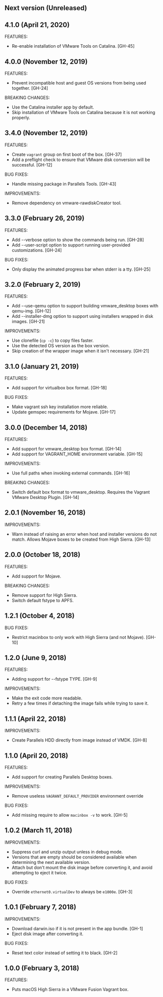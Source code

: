 ## Next version (Unreleased)

## 4.1.0 (April 21, 2020)

FEATURES:

- Re-enable installation of VMware Tools on Catalina. [GH-45]

## 4.0.0 (November 12, 2019)

FEATURES:

- Prevent incompatible host and guest OS versions from being used together. [GH-24]

BREAKING CHANGES:

- Use the Catalina installer app by default.
- Skip installation of VMware Tools on Catalina because it is not working properly.

## 3.4.0 (November 12, 2019)

FEATURES:

- Create `vagrant` group on first boot of the box. [GH-37]
- Add a preflight check to ensure that VMware disk conversion will be successful. [GH-12]

BUG FIXES:

- Handle missing package in Parallels Tools. [GH-43]

IMPROVEMENTS:

- Remove dependency on vmware-rawdiskCreator tool.

## 3.3.0 (February 26, 2019)

FEATURES:

- Add --verbose option to show the commands being run. [GH-28]
- Add --user-script option to support running user-provided customizations. [GH-24]

BUG FIXES:

- Only display the animated progress bar when stderr is a tty. [GH-25]

## 3.2.0 (February 2, 2019)

FEATURES:

- Add --use-qemu option to support building vmware_desktop boxes with qemu-img. [GH-12]
- Add --installer-dmg option to support using installers wrapped in disk images. [GH-21]

IMPROVEMENTS:

- Use clonefile (`cp -c`) to copy files faster.
- Use the detected OS version as the box version.
- Skip creation of the wrapper image when it isn't necessary. [GH-21]

## 3.1.0 (January 21, 2019)

FEATURES:

- Add support for virtualbox box format. [GH-18]

BUG FIXES:

- Make vagrant ssh key installation more reliable.
- Update gemspec requirements for Mojave. [GH-17]

## 3.0.0 (December 14, 2018)

FEATURES:

- Add support for vmware_desktop box format. [GH-14]
- Add support for VAGRANT_HOME environment variable. [GH-15]

IMPROVEMENTS:

- Use full paths when invoking external commands. [GH-16]

BREAKING CHANGES:

- Switch default box format to vmware_desktop. Requires the Vagrant VMware Desktop Plugin. [GH-14]

## 2.0.1 (November 16, 2018)

IMPROVEMENTS:

- Warn instead of raising an error when host and installer versions do not match. Allows Mojave boxes to be created from High Sierra. [GH-13]

## 2.0.0 (October 18, 2018)

FEATURES:

- Add support for Mojave.

BREAKING CHANGES:

- Remove support for High Sierra.
- Switch default fstype to APFS.

## 1.2.1 (October 4, 2018)

BUG FIXES:

- Restrict macinbox to only work with High Sierra (and not Mojave). [GH-10]

## 1.2.0 (June 9, 2018)

FEATURES:

- Adding support for --fstype TYPE. [GH-9]

IMPROVEMENTS:

- Make the exit code more readable.
- Retry a few times if detaching the image fails while trying to save it.

## 1.1.1 (April 22, 2018)

IMPROVEMENTS:

- Create Parallels HDD directly from image instead of VMDK. [GH-8]

## 1.1.0 (April 20, 2018)

FEATURES:

- Add support for creating Parallels Desktop boxes.

IMPROVEMENTS:

- Remove useless `VAGRANT_DEFAULT_PROVIDER` environment override

BUG FIXES:

- Add missing require to allow `macinbox -v` to work. [GH-5]

## 1.0.2 (March 11, 2018)

IMPROVEMENTS:

- Suppress curl and unzip output unless in debug mode.
- Versions that are empty should be considered available when determining the next available version.
- Attach but don't mount the disk image before converting it, and avoid attempting to eject it twice.

BUG FIXES:

- Override `ethernet0.virtualDev` to always be `e1000e`. [GH-3]

## 1.0.1 (February 7, 2018)

IMPROVEMENTS:

- Download darwin.iso if it is not present in the app bundle. [GH-1]
- Eject disk image after converting it.

BUG FIXES:

- Reset text color instead of setting it to black. [GH-2]

## 1.0.0 (February 3, 2018)

FEATURES:

- Puts macOS High Sierra in a VMware Fusion Vagrant box.
